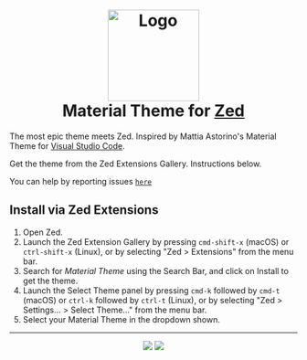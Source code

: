 <h1 align="center">
  <img src="https://i.imgur.com/4flFIjK.png" width="160" alt="Logo"/><br/>
	Material Theme for <a href="https://zed.dev/">Zed</a>
</h1>

The most epic theme meets Zed.
Inspired by Mattia Astorino's Material Theme for [Visual Studio Code](https://github.com/material-theme/vsc-material-theme).

Get the theme from the Zed Extensions Gallery. Instructions below.

You can help by reporting issues [`here`](https://github.com/codextor/zed-material-theme/issues)

## Install via Zed Extensions

1. Open Zed.
2. Launch the Zed Extension Gallery by pressing `cmd-shift-x` (macOS) or `ctrl-shift-x` (Linux), or by selecting "Zed > Extensions" from the menu bar.
3. Search for _Material Theme_ using the Search Bar, and click on Install to get the theme.
4. Launch the Select Theme panel by pressing `cmd-k` followed by `cmd-t` (macOS) or `ctrl-k` followed by `ctrl-t` (Linux), or by selecting "Zed > Settings... > Select Theme..." from the menu bar.
5. Select your Material Theme in the dropdown shown.

---

<p align="center"><a href="http://www.apache.org/licenses/LICENSE-2.0"><img src="https://img.shields.io/badge/License-Apache_2.0-5E81AC.svg?style=flat-square"/></a> <a href="https://creativecommons.org/licenses/by-sa/4.0"><img src="https://img.shields.io/badge/License-CC_BY--SA_4.0-5E81AC.svg?style=flat-square"/></a></p>
